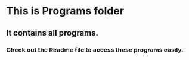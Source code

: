 # This is Programs folder 
## It contains all programs.
### Check out the Readme file to access these programs easily.
